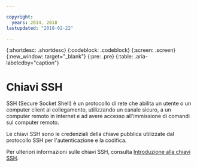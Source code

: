 ```yaml
---

copyright:
  years: 2014, 2018
lastupdated: "2018-02-22"

---
```


{:shortdesc: .shortdesc}
{:codeblock: .codeblock}
{:screen: .screen}
{:new_window: target="_blank"}
{:pre: .pre}
{:table: .aria-labeledby="caption"}

# Chiavi SSH
SSH (Secure Socket Shell) è un protocollo di rete che abilita un utente o un computer client al collegamento, utilizzando un canale sicuro, a un computer remoto in internet e ad avere accesso all'immissione di comandi sul computer remoto.

Le chiavi SSH sono le credenziali della chiave pubblica utilizzate dal protocollo SSH per l'autenticazione e la codifica.

Per ulteriori informazioni sulle chiavi SSH, consulta [Introduzione alla chiavi SSH](/docs/infrastructure/ssh-keys/index.html).
